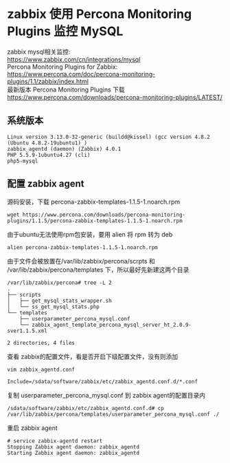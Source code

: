 # zabbix 使用 Percona Monitoring Plugins 监控 MySQL
zabbix mysql相关监控:</br>
https://www.zabbix.com/cn/integrations/mysql </br>
Percona Monitoring Plugins for Zabbix: </br>
https://www.percona.com/doc/percona-monitoring-plugins/1.1/zabbix/index.html </br>
最新版本 Percona Monitoring Plugins 下载 </br>
https://www.percona.com/downloads/percona-monitoring-plugins/LATEST/ </br>
## 系统版本
```
Linux version 3.13.0-32-generic (buildd@kissel) (gcc version 4.8.2 (Ubuntu 4.8.2-19ubuntu1) )
zabbix_agentd (daemon) (Zabbix) 4.0.1
PHP 5.5.9-1ubuntu4.27 (cli)
php5-mysql
```
## 配置 zabbix agent
源码安装，下载 percona-zabbix-templates-1.1.5-1.noarch.rpm
```
wget https://www.percona.com/downloads/percona-monitoring-plugins/1.1.5/percona-zabbix-templates-1.1.5-1.noarch.rpm
```
由于ubuntu无法使用rpm包安装，要用 alien 将 rpm 转为 deb
```
alien percona-zabbix-templates-1.1.5-1.noarch.rpm
```
由于文件会被放置在/var/lib/zabbix/percona/scrpts 和 /var/lib/zabbix/percona/templates 下，所以最好先新建这两个目录
```
/var/lib/zabbix/percona# tree -L 2
.
├── scripts
│   ├── get_mysql_stats_wrapper.sh
│   └── ss_get_mysql_stats.php
└── templates
    ├── userparameter_percona_mysql.conf
    └── zabbix_agent_template_percona_mysql_server_ht_2.0.9-sver1.1.5.xml

2 directories, 4 files
```
查看 zabbix的配置文件，看是否开启下级配置文件，没有则添加
```
vim zabbix_agentd.conf

Include=/sdata/software/zabbix/etc/zabbix_agentd.conf.d/*.conf
```
复制 userparameter_percona_mysql.conf 到 zabbix agent的配置目录内
```
/sdata/software/zabbix/etc/zabbix_agentd.conf.d# cp /var/lib/zabbix/percona/templates/userparameter_percona_mysql.conf ./
```
重启 zabbix agent
```
# service zabbix-agentd restart
Stopping Zabbix agent daemon: zabbix_agentd
Starting Zabbix agent daemon: zabbix_agentd
```



